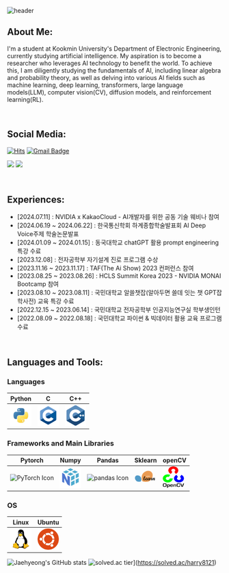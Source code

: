 ![header](https://capsule-render.vercel.app/api?type=soft&color=auto&height=300&section=header&text=Welcome%20JaeHyeongZone&fontSize=50)

## About Me:


I'm a student at Kookmin University's Department of Electronic Engineering, currently studying artificial intelligence. My aspiration is to become a researcher who leverages AI technology to benefit the world. To achieve this, I am diligently studying the fundamentals of AI, including linear algebra and probability theory, as well as delving into various AI fields such as machine learning, deep learning, transformers, large language models(LLM), computer vision(CV), diffusion models, and reinforcement learning(RL).

 <br>

## Social Media:

[![Hits](https://hits.seeyoufarm.com/api/count/incr/badge.svg?url=https%3A%2F%2Fgithub.com%2Fchajuhui123&count_bg=%23FFD5D5&title_bg=%23FF7575&icon=&icon_color=%23E7E7E7&title=VISIT&edge_flat=false)](https://hits.seeyoufarm.com)
[![Gmail Badge](https://img.shields.io/badge/Gmail-d14836?style=flat-square&logo=Gmail&logoColor=white&link=mailto:jjuhee0913@gmail.com)](mailto:jaehyeong8121@gmail.com)

<a href="https://www.notion.so/DashBoard-0636684aec444effb23c564584394fe6" target="_blank"><img src="https://img.shields.io/badge/Notion-000000?style=plastic&logo=Notion&logoColor=white"/></a>
<a href="https://www.instagram.com/_jaehyeong_ee/" target="_blank"><img src="https://img.shields.io/badge/Instagram-E4405F?style=plastic&logo=Instagram&logoColor=white"/></a>

<br>

## Experiences:

- [2024.07.11] : NVIDIA x KakaoCloud - AI개발자를 위한 공동 기술 웨비나 참여
- [2024.06.19 ~ 2024.06.22] : 한국통신학회 하계종합학술발표회 AI Deep Voice주제 학술논문발표
- [2024.01.09 ~ 2024.01.15] : 동국대학교 chatGPT 활용 prompt engineering 특강 수료
- [2023.12.08] : 전자공학부 자기설계 진로 프로그램 수상
- [2023.11.16 ~ 2023.11.17] : TAF(The Ai Show) 2023 컨퍼런스 참여
- [2023.08.25 ~ 2023.08.26] : HCLS Summit Korea 2023 - NVIDIA MONAI Bootcamp 참여
- [2023.08.10 ~ 2023.08.11] : 국민대학교 알쓸챗잡(알아두면 쓸데 잇는 챗 GPT잡학사전) 교육 특강 수료
- [2022.12.15 ~ 2023.06.14] : 국민대학교 전자공학부 인공지능연구실 학부생인턴
- [2022.08.09 ~ 2022.08.18] : 국민대학교 파이썬 & 빅데이터 활용 교육 프로그램 수료



<br>

## Languages and Tools:



### Languages

| Python |   C   |   C++   |
|:------:|-------|---------|
|<img src="https://raw.githubusercontent.com/github/explore/main/topics/python/python.png" alt="Python Icon" width="50" height="50"/>|<img src="https://raw.githubusercontent.com/github/explore/main/topics/c/c.png" alt="C Icon" width="50" height="50"/>|<img src="https://raw.githubusercontent.com/github/explore/main/topics/cpp/cpp.png" alt="C++ Icon" width="50" height="50"/>|



### Frameworks and Main Libraries

| Pytorch |  Numpy  | Pandas | Sklearn | openCV |
|:-------:|---------|--------|---------|--------|
|<img src="https://upload.wikimedia.org/wikipedia/commons/1/10/PyTorch_logo_icon.svg" alt="PyTorch Icon" width="50" height="50"/>|<img src="https://raw.githubusercontent.com/github/explore/main/topics/numpy/numpy.png" alt="NumPy Icon" width="50" height="50"/>|<img src="https://raw.githubusercontent.com/simple-icons/simple-icons/develop/icons/pandas.svg" alt="pandas Icon" width="50" height="50"/>|<img src="https://raw.githubusercontent.com/github/explore/main/topics/scikit-learn/scikit-learn.png" alt="scikit-learn Icon" width="50" height="50"/>|<img src="https://raw.githubusercontent.com/github/explore/main/topics/opencv/opencv.png" alt="OpenCV Icon" width="50" height="50"/>|


### OS

| Linux | Ubuntu |
|:-----:|:------:|
|<img src="https://raw.githubusercontent.com/github/explore/main/topics/linux/linux.png" alt="Linux Icon" width="50" height="50"/>|<img src="https://raw.githubusercontent.com/github/explore/main/topics/ubuntu/ubuntu.png" alt="Ubuntu Icon" width="50" height="50"/>|












![Jaehyeong's GitHub stats](https://github-readme-stats.vercel.app/api?username=JAEHYEONG8121&show_icons=true&theme=radical)
![solved.ac tier](http://mazassumnida.wtf/api/generate_badge?boj=harry8121)](https://solved.ac/harry8121)

<!---
JAEHYEONG8121/JAEHYEONG8121 is a ✨ special ✨ repository because its `README.md` (this file) appears on your GitHub profile.
You can click the Preview link to take a look at your changes.
--->
